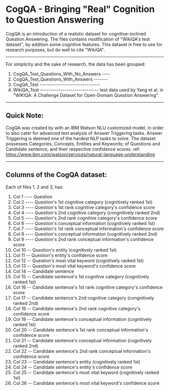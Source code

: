 # CogQA - Bringing "Real" Cognition to Question Answering

CogQA is an introduction of a realistic dataset for cognitive-inclined Question Answering. The files contains modification of "WikiQA's test dataset", by addition some cognitive features. This dataset is free to use for research purposes, but do well to cite "WikiQA".

------------------------------------------------------------------------------------------
For simplicity and the sake of research, the data has been grouped:

1. CogQA_Test_Questions_With_No_Answers ----
2. CogQA_Test_Questions_With_Answers -------
3. CogQA_Test ------------------------------  
4. WikiQA_Test ----------------------------- test data used by Yang et al. in "WIKIQA: A Challenge Dataset for Open-Domain Question Answering".
------------------------------------------------------------------------------------------
Quick Note:
------------------------------------------------------------------------------------------
CogQA was created by with an IBM Watson NLU customized model, in order to also cater for advanced text analysis of Answer Triggering tasks. Answer Triggering is deemed one of the hardest NLP tasks to solve. The dataset possesses Categories, Concepts, Entities and Keywords; of Questions and Candidate sentence, and their respective confidence scores. 
ref: https://www.ibm.com/watson/services/natural-language-understanding

------------------------------------------------------------------------------------------
Columns of the CogQA dataset:
------------------------------------------------------------------------------------------
Each of files 1, 2 and 3, has:
1. Col 1 ---- Question
2. Col 2 ---- Question's 1st cognitive category (cognitively ranked 1st)
3. Col 3 ---- Question's 1st rank cognitive category's confidence score
4. Col 4 ---- Question's 2nd cognitive category (congnitively ranked 2nd)
5. Col 5 ---- Question's 2nd rank cognitive category's confidence score
6. Col 6 ---- Question's conceptual information (cognitively ranked 1st)
7. Col 7 ---- Question's 1st rank conceptual information's confidence score
8. Col 8 ---- Question's conceptual information (cognitively ranked 2nd)
9. Col 9 ---- Question's 2nd rank conceptual information's confidence score
10. Col 10 -- Question's entity (cognitively ranked 1st)
11. Col 11 -- Question's entity's confidence score
12. Col 12 -- Question's most vital keyword (cognitively ranked 1st)
13. Col 13 -- Question's most vital keyword's confidence score
14. Col 14 -- Candidate sentence
15. Col 15 -- Candidate sentence's 1st cognitive category (cognitively ranked 1st)
16. Col 16 -- Candidate sentence's 1st rank cognitive category's confidence score
17. Col 17 -- Candidate sentence's 2nd cognitive category (congnitively ranked 2nd)
18. Col 18 -- Candidate sentence's 2nd rank cognitive category's confidence score
19. Col 19 -- Candidate sentence's conceptual information (cognitively ranked 1st)
20. Col 20 -- Candidate sentence's 1st rank conceptual information's confidence score
21. Col 21 -- Candidate sentence's conceptual information (cognitively ranked 2nd)
22. Col 22 -- Candidate sentence's 2nd rank conceptual information's confidence score
23. Col 23 -- Candidate sentence's entity (cognitively ranked 1st)
24. Col 24 -- Candidate sentence's entity's confidence score
25. Col 25 -- Candidate sentence's most vital keyword (cognitively ranked 1st)
26. Col 26 -- Candidate sentence's most vital keyword's confidence score
